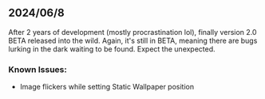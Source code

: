 ## **2024/06/8**

After 2 years of development (mostly procrastination lol), finally version 2.0 BETA released into the wild. Again, it's still in BETA, meaning there are bugs lurking in the dark waiting to be found. Expect the unexpected.

### Known Issues:

- Image flickers while setting Static Wallpaper position
